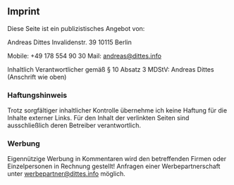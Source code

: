 ## Imprint

Diese Seite ist ein publizistisches Angebot von:

Andreas Dittes 
Invalidenstr. 39 
10115 Berlin

Mobile: +49 178 554 90 30 
Mail: andreas@dittes.info

Inhaltlich Verantwortlicher gemäß § 10 Absatz 3 MDStV: 
Andreas Dittes (Anschrift wie oben)

### Haftungshinweis 
Trotz sorgfältiger inhaltlicher Kontrolle übernehme ich keine Haftung für die Inhalte externer Links. Für den Inhalt der verlinkten Seiten sind ausschließlich deren Betreiber verantwortlich.

### Werbung 
Eigennützige Werbung in Kommentaren wird den betreffenden Firmen oder Einzelpersonen in Rechnung gestellt!
Anfragen einer Werbepartnerschaft unter werbepartner@dittes.info möglich.

